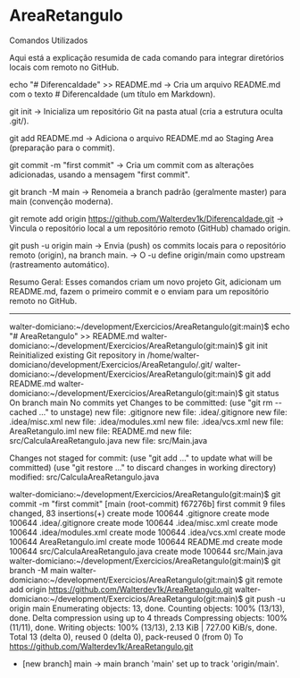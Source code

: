 # AreaRetangulo

Comandos Utilizados

Aqui está a explicação resumida de cada comando para integrar diretórios locais com remoto no GitHub.

echo "# DiferencaIdade" >> README.md → Cria um arquivo README.md com o texto # DiferencaIdade (um título em Markdown).

git init → Inicializa um repositório Git na pasta atual (cria a estrutura oculta .git/).

git add README.md → Adiciona o arquivo README.md ao Staging Area (preparação para o commit).

git commit -m "first commit" → Cria um commit com as alterações adicionadas, usando a mensagem "first commit".

git branch -M main → Renomeia a branch padrão (geralmente master) para main (convenção moderna).

git remote add origin https://github.com/Walterdev1k/DiferencaIdade.git → Vincula o repositório local a um repositório remoto (GitHub) chamado origin.

git push -u origin main → Envia (push) os commits locais para o repositório remoto (origin), na branch main. → O -u define origin/main como upstream (rastreamento automático).

Resumo Geral: Esses comandos criam um novo projeto Git, adicionam um README.md, fazem o primeiro commit e o enviam para um repositório remoto no GitHub.


******************************************************************************************************************************

walter-domiciano:~/development/Exercicios/AreaRetangulo(git:main)$ echo "# AreaRetangulo" >> README.md
walter-domiciano:~/development/Exercicios/AreaRetangulo(git:main)$ git init
Reinitialized existing Git repository in /home/walter-domiciano/development/Exercicios/AreaRetangulo/.git/
walter-domiciano:~/development/Exercicios/AreaRetangulo(git:main)$ git add README.md
walter-domiciano:~/development/Exercicios/AreaRetangulo(git:main)$ git status
On branch main
No commits yet
Changes to be committed:
  (use "git rm --cached <file>..." to unstage)
	new file:   .gitignore
	new file:   .idea/.gitignore
	new file:   .idea/misc.xml
	new file:   .idea/modules.xml
	new file:   .idea/vcs.xml
	new file:   AreaRetangulo.iml
	new file:   README.md
	new file:   src/CalculaAreaRetangulo.java
	new file:   src/Main.java

Changes not staged for commit:
  (use "git add <file>..." to update what will be committed)
  (use "git restore <file>..." to discard changes in working directory)
	modified:   src/CalculaAreaRetangulo.java

walter-domiciano:~/development/Exercicios/AreaRetangulo(git:main)$ git commit -m "first commit"
[main (root-commit) f67276b] first commit
 9 files changed, 83 insertions(+)
 create mode 100644 .gitignore
 create mode 100644 .idea/.gitignore
 create mode 100644 .idea/misc.xml
 create mode 100644 .idea/modules.xml
 create mode 100644 .idea/vcs.xml
 create mode 100644 AreaRetangulo.iml
 create mode 100644 README.md
 create mode 100644 src/CalculaAreaRetangulo.java
 create mode 100644 src/Main.java
walter-domiciano:~/development/Exercicios/AreaRetangulo(git:main)$ git branch -M main
walter-domiciano:~/development/Exercicios/AreaRetangulo(git:main)$ git remote add origin https://github.com/Walterdev1k/AreaRetangulo.git
walter-domiciano:~/development/Exercicios/AreaRetangulo(git:main)$ git push -u origin main
Enumerating objects: 13, done.
Counting objects: 100% (13/13), done.
Delta compression using up to 4 threads
Compressing objects: 100% (11/11), done.
Writing objects: 100% (13/13), 2.13 KiB | 727.00 KiB/s, done.
Total 13 (delta 0), reused 0 (delta 0), pack-reused 0 (from 0)
To https://github.com/Walterdev1k/AreaRetangulo.git
 * [new branch]      main -> main
branch 'main' set up to track 'origin/main'.
